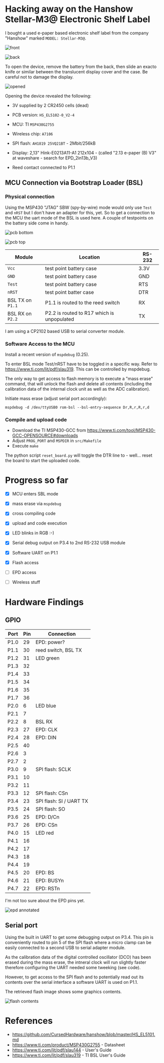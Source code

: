 # Hacking away on the Hanshow Stellar-M3@ Electronic Shelf Label

I bought a used e-paper based electronic shelf label from the company "Hanshow" marked `MODEL: Stellar-M3@`. 

![front](pics/front.jpg)

![back](pics/back.jpg)

To open the device, remove the battery from the back, then slide an exacto knife or similar between the translucent display cover and the case. Be careful not to damage the display.

![opened](pics/case_opened.jpg)

Opening the device revealed the following:
  
- 3V supplied by 2 CR2450 cells (dead)  
- PCB version: `HS_EL5102-0_V2-4`
- MCU: TI `MSP430G2755` 
- Wireless chip: `A7106`
- SPI flash: `AH1819 25VQ21BT` - 2Mbit/256kB
- Display: 2,13" Hink-E0213A11-A1 212x104 - (called "2.13 e-paper (B) V3" at waveshare - search for EPD_2in13b_V3)

- Reed contact connected to P1.1 

## MCU Connection via Bootstrap Loader (BSL)

### Physical connection

Using the MSP430 "JTAG" SBW (spy-by-wire) mode would only use `Test` and `nRST` but I don't have an adapter for this, yet.
So to get a connection to the MCU the uart mode of the BSL is used here. 
A couple of testpoints on the battery side come in handy. 

![pcb bottom](pics/pcb_back.jpg)

![pcb top](pics/pcb_top.jpg)

| Module | Location | RS-232 |
|--------|----|-------|
| `Vcc` | test point battery case | 3.3V |
| `GND` | test point battery case | GND   |
| `Test` | test point battery case | RTS | 
| `nRST` | test point batter case | DTR |
| BSL TX on `P1.1` | P1.1 is routed to the reed switch | RX |
| BSL RX on `P2.2` | P2.2 is routed to R17 which is unpopulated | TX |

I am using a CP2102 based USB to serial converter module.

### Software Access to the MCU

Install a recent version of `mspdebug` (0.25).

To enter BSL mode Test/nRST have to be toggled in a specific way. Refer to https://www.ti.com/lit/pdf/slau319. This can be controlled by mspdebug.

The only way to get access to flash memory is to execute a "mass erase" command, that will unlock the flash and delete all contents (including the calibration data of the internal clock unit as well as the ADC calibration).

Initiate mass erase (adjust serial port accordingly):

`mspdebug -d /dev/ttyUSB0 rom-bsl --bsl-entry-sequence Dr,R,r,R,r,d`

### Compile and upload code

- Download the TI MSP430-GCC from https://www.ti.com/tool/MSP430-GCC-OPENSOURCE#downloads
- Adjust `PROG_PORT` and `MSPDIR` in `src/Makefile`
- Execute `make`

The python script `reset_board.py` will toggle the DTR line to - well... reset the board to start the uploaded code.

# Progress so far
- [x] MCU enters SBL mode
- [x] mass erase via `mspdebug`
- [x] cross compiling code
- [x] upload and code execution
- [x] LED blinks in RGB :-)
- [x] Serial debug output on P3.4 to 2nd RS-232 USB module
- [x] Software UART on P1.1
- [x] Flash access
- [ ] EPD access
- [ ] Wireless stuff



# Hardware Findings

## GPIO

| Port | Pin  | Connection |
|------|------|------------|
| P1.0 | 29   | EPD: power? |
| P1.1 | 30   | reed switch, BSL TX  |
| P1.2 | 31   | LED green |
| P1.3 | 32   ||
| P1.4 | 33   ||
| P1.5 | 34   ||
| P1.6 | 35   ||
| P1.7 | 36   ||
| P2.0 | 6    | LED blue |
| P2.1 | 7    | |
| P2.2 | 8    | BSL RX |
| P2.3 | 27   | EPD: CLK |
| P2.4 | 28   | EPD: DIN |
| P2.5 | 40   ||
| P2.6 | 3    ||
| P2.7 | 2    ||
| P3.0 | 9    | SPI flash: SCLK |
| P3.1 | 10   ||
| P3.2 | 11   ||
| P3.3 | 12   | SPI flash: CSn | 
| P3.4 | 23   | SPI flash: SI / UART TX |
| P3.5 | 24   | SPI flash: SO |
| P3.6 | 25   | EPD: D/Cn |
| P3.7 | 26   | EPD: CSn |
| P4.0 | 15   | LED red  |
| P4.1 | 16   | |
| P4.2 | 17   ||
| P4.3 | 18   ||
| P4.4 | 19   ||
| P4.5 | 20   | EPD: BS |
| P4.6 | 21   | EPD: BUSYn |
| P4.7 | 22   | EPD: RSTn |


I'm not too sure about the EPD pins yet.

![epd annotated](pics/epd-interface-annotated.png)

## Serial port

Using the built in UART to get some debugging output on P3.4. This pin is conveniently routed to pin 5 of the SPI flash where a micro clamp can be easily connected to a second USB to serial adapter module.

As the calibration data of the digital controlled oscillator (DCO) has been erased during the mass erase, the intneral clock will run slightly faster therefore configuring the UART needed some tweeking (see code).

However, to get access to the SPI flash and to potentially read out its contents over the serial interface a software UART is used on P1.1.

The retrieved flash image shows some graphics contents.

 ![flash contents](pics/flash.png)

# References

- https://github.com/CursedHardware/hanshow/blob/master/HS_EL5101.md
- https://www.ti.com/product/MSP430G2755 - Datasheet 
- https://www.ti.com/lit/pdf/slau144 - User's Guide
- https://www.ti.com/lit/pdf/slau319 - TI BSL User's Guide

